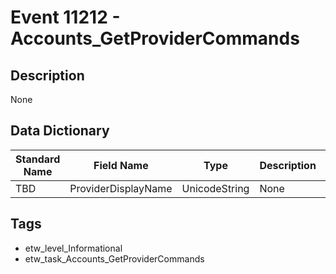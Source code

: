 # Event 11212 - Accounts_GetProviderCommands

## Description
None

## Data Dictionary
|Standard Name|Field Name|Type|Description|Sample Value|
|---|---|---|---|---|
|TBD|ProviderDisplayName|UnicodeString|None|`None`|

## Tags
* etw_level_Informational
* etw_task_Accounts_GetProviderCommands